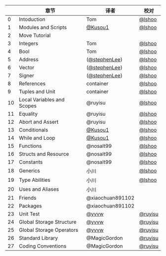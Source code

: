 |    | 章节                        | 译者                                            | 校对                                 |
| -- | -------------------------- | ---------------------------------------------- | ------------------------------------ |
| 0  | Intoduction                | Tom                                            | [@lshoo](https://github.com/lshoo)   |
| 1  | Modules and Scripts        | [@Kusou1](https://github.com/kusou1)           | [@lshoo](https://github.com/lshoo)   |
| 2  | Move Tutorial              |                                                |                                      |
| 3  | Integers                   | Tom                                            | [@lshoo](https://github.com/lshoo)   |
| 4  | Bool                       | Tom                                            | [@lshoo](https://github.com/lshoo)   |
| 5  | Address                    | ([@stephenLee](https://github.com/stephenLee)) | [@lshoo](https://github.com/lshoo)   |
| 6  | Vector                     | ([@stephenLee](https://github.com/stephenLee)) | [@lshoo](https://github.com/lshoo)   |
| 7  | Signer                     | ([@stephenLee](https://github.com/stephenLee)) | [@lshoo](https://github.com/lshoo)   |
| 8  | References                 | container                                      | [@lshoo](https://github.com/lshoo)   |
| 9  | Tuples and Unit            | container                                      | [@lshoo](https://github.com/lshoo)   |
| 10 | Local Variables and Scopes | @ruyisu                                        | [@lshoo](https://github.com/lshoo)   |
| 11 | Equality                   | @ruyisu                                        | [@lshoo](https://github.com/lshoo)   |
| 12 | Abort and Assert           | @ruyisu                                        | [@lshoo](https://github.com/lshoo)   |
| 13 | Conditionals               | [@Kusou1](https://github.com/kusou1)           | [@lshoo](https://github.com/lshoo)   |
| 14 | While and Loop             | [@Kusou1](https://github.com/kusou1)           | [@lshoo](https://github.com/lshoo)   |
| 15 | Functions                  | @nosalt99                                      | [@lshoo](https://github.com/lshoo)   |
| 16 | Structs and Resource       | @nosalt99                                      | [@lshoo](https://github.com/lshoo)   |
| 17 | Constants                  | @nosalt99                                      | [@lshoo](https://github.com/lshoo)   |
| 18 | Generics                   | 小川                                            | [@lshoo](https://github.com/lshoo)   |
| 19 | Type Abilities             | 小川                                            | [@lshoo](https://github.com/lshoo)   |
| 20 | Uses and Aliases           | 小川                                            |                                      |
| 21 | Friends                    | @xiaochuan891102                               |                                      |
| 22 | Packages                   | @xiaochuan891102                               |                                      |
| 23 | Unit Test                  | [@yvvw](https://github.com/yvvw)               | [@ruyisu](https://github.com/ruy1su) |
| 24 | Global Storage Structure   | [@yvvw](https://github.com/yvvw)               | [@ruyisu](https://github.com/ruy1su) |
| 25 | Global Storage Operators   | [@yvvw](https://github.com/yvvw)               | [@ruyisu](https://github.com/ruy1su) |
| 26 | Standard Library           | @MagicGordon                                   | [@ruyisu](https://github.com/ruy1su) |
| 27 | Coding Conventions         | @MagicGordon                                   | [@ruyisu](https://github.com/ruy1su) |

